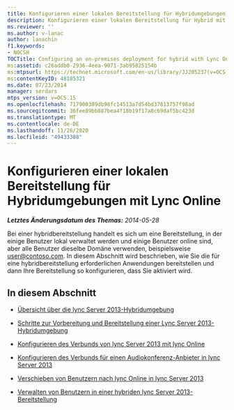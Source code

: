 ```yaml
---
title: Konfigurieren einer lokalen Bereitstellung für Hybridumgebungen mit Lync Online
description: Konfigurieren einer lokalen Bereitstellung für Hybrid mit lync Online
ms.reviewer: ''
ms.author: v-lanac
author: lanachin
f1.keywords:
- NOCSH
TOCTitle: Configuring an on-premises deployment for hybrid with Lync Online
ms:assetid: c26addb0-2936-4eea-9071-3ab95825154b
ms:mtpsurl: https://technet.microsoft.com/en-us/library/JJ205237(v=OCS.15)
ms:contentKeyID: 48185321
ms.date: 07/23/2014
manager: serdars
mtps_version: v=OCS.15
ms.openlocfilehash: 717900389db98fc14513a7d54bd37813757f98ad
ms.sourcegitcommit: 36fee89bb887bea4f18b19f17a8c69daf5bc423d
ms.translationtype: MT
ms.contentlocale: de-DE
ms.lasthandoff: 11/26/2020
ms.locfileid: "49433388"
---
```

# <a name="configuring-an-on-premises-deployment-for-hybrid-with-lync-online"></a>Konfigurieren einer lokalen Bereitstellung für Hybridumgebungen mit Lync Online

<div data-xmlns="http://www.w3.org/1999/xhtml">

<div class="topic" data-xmlns="http://www.w3.org/1999/xhtml" data-msxsl="urn:schemas-microsoft-com:xslt" data-cs="https://msdn.microsoft.com/">

<div data-asp="https://msdn2.microsoft.com/asp">



</div>

<div id="mainSection">

<div id="mainBody">

<span> </span>

_**Letztes Änderungsdatum des Themas:** 2014-05-28_

Bei einer hybridbereitstellung handelt es sich um eine Bereitstellung, in der einige Benutzer lokal verwaltet werden und einige Benutzer online sind, aber alle Benutzer dieselbe Domäne verwenden, beispielsweise user@contoso.com. In diesem Abschnitt wird beschrieben, wie Sie die für eine hybridbereitstellung erforderlichen Anwendungen bereitstellen und dann Ihre Bereitstellung so konfigurieren, dass Sie aktiviert wird.

<div>

## <a name="in-this-section"></a>In diesem Abschnitt

  - [Übersicht über die lync Server 2013-Hybridumgebung](lync-server-2013-overview-of-the-lync-server-hybrid-environment.md)

  - [Schritte zur Vorbereitung und Bereitstellung einer Lync Server 2013-Hybridumgebung](lync-server-2013-steps-to-prepare-and-deploy-lync-server-hybrid-environment.md)

  - [Konfigurieren des Verbunds von lync Server 2013 mit lync Online](lync-server-2013-configure-federation-with-lync-online.md)

  - [Konfigurieren des Verbunds für einen Audiokonferenz-Anbieter in lync Server 2013](lync-server-2013-configure-federation-for-an-audio-conferencing-provider.md)

  - [Verschieben von Benutzern nach lync Online in lync Server 2013](lync-server-2013-move-users-to-lync-online.md)

  - [Verwalten von Benutzern in einer hybriden lync Server 2013-Bereitstellung](lync-server-2013-administering-users-in-a-hybrid-deployment.md)

</div>

</div>

<span> </span>

</div>

</div>

</div>

